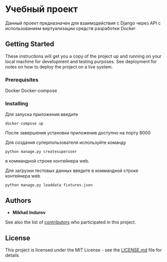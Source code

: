 # Учебный проект

Данный проект предназначен для взаимодействия c Django через API с использованием виртуализации средств разработки Docker

## Getting Started

These instructions will get you a copy of the project up and running on your local machine for development and testing purposes. See deployment for notes on how to deploy the project on a live system.

### Prerequisites

Docker
Docker-compose

### Installing

Для запуска приложения введите

```
docker-compose up
```

После завершения установки приложение доступно на порту 8000

Для создания суперпользователя используйте команду

```
python manage.py createsuperuser
```
в коммандной строке контейнера web.

Для загрузки тестовых данных введите в коммандной строке контейнера web

```
python manage.py loaddata fixtures.json
```


## Authors

* **Mikhail Indurov**

See also the list of [contributors](https://github.com/your/project/contributors) who participated in this project.

## License

This project is licensed under the MIT License - see the [LICENSE.md](LICENSE.md) file for details

